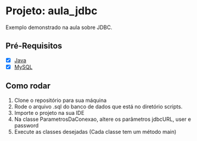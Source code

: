 # Projeto: aula_jdbc

Exemplo demonstrado na aula sobre JDBC.

## Pré-Requisitos

- [x] [Java](https://www.java.com/pt-BR/download/manual.jsp)
- [x] [MySQL](https://dev.mysql.com/downloads/)

## Como rodar
1. Clone o repositório para sua máquina
2. Rode o arquivo .sql do banco de dados que está no diretório scripts.
3. Importe o projeto na sua IDE
4. Na classe ParametrosDaConexao, altere os parâmetros jdbcURL, user e password
5. Execute as classes desejadas (Cada classe tem um método main)
